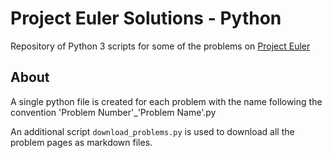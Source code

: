 # Project Euler Solutions - Python
Repository of Python 3 scripts for some of the problems on [Project Euler](https://projecteuler.net)

## About
A single python file is created for each problem with the name following the convention 'Problem Number'\_'Problem Name'.py

An additional script `download_problems.py` is used to download all the problem pages as markdown files.